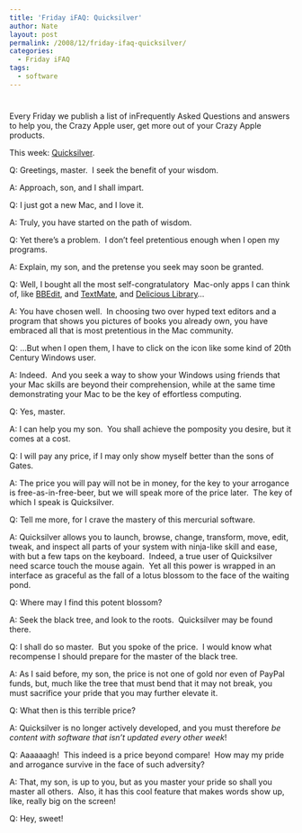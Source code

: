 ```yaml
---
title: 'Friday iFAQ: Quicksilver'
author: Nate
layout: post
permalink: /2008/12/friday-ifaq-quicksilver/
categories:
  - Friday iFAQ
tags:
  - software
---
```

# 

Every Friday we publish a list of inFrequently Asked Questions and answers to help you, the Crazy Apple user, get more out of your Crazy Apple products.

This week: [Quicksilver][1].

 [1]: http://docs.blacktree.com/quicksilver/what_is_quicksilver

Q: Greetings, master.  I seek the benefit of your wisdom.

A: Approach, son, and I shall impart.

Q: I just got a new Mac, and I love it.

A: Truly, you have started on the path of wisdom.

Q: Yet there’s a problem.  I don’t feel pretentious enough when I open my programs.

A: Explain, my son, and the pretense you seek may soon be granted.

Q: Well, I bought all the most self-congratulatory  Mac-only apps I can think of, like [BBEdit][2], and [TextMate][3], and [Delicious Library][4]…

 [2]: http://www.barebones.com/products/bbedit/
 [3]: http://macromates.com/
 [4]: http://www.delicious-monster.com/

A: You have chosen well.  In choosing two over hyped text editors and a program that shows you pictures of books you already own, you have embraced all that is most pretentious in the Mac community.

Q: …But when I open them, I have to click on the icon like some kind of 20th Century Windows user.

A: Indeed.  And you seek a way to show your Windows using friends that your Mac skills are beyond their comprehension, while at the same time demonstrating your Mac to be the key of effortless computing.

Q: Yes, master.

A: I can help you my son.  You shall achieve the pomposity you desire, but it comes at a cost.

Q: I will pay any price, if I may only show myself better than the sons of Gates.

A: The price you will pay will not be in money, for the key to your arrogance is free-as-in-free-beer, but we will speak more of the price later.  The key of which I speak is Quicksilver.

Q: Tell me more, for I crave the mastery of this mercurial software.

A: Quicksilver allows you to launch, browse, change, transform, move, edit, tweak, and inspect all parts of your system with ninja-like skill and ease, with but a few taps on the keyboard.  Indeed, a true user of Quicksilver need scarce touch the mouse again.  Yet all this power is wrapped in an interface as graceful as the fall of a lotus blossom to the face of the waiting pond.

Q: Where may I find this potent blossom?

A: Seek the black tree, and look to the roots.  Quicksilver may be found there.

Q: I shall do so master.  But you spoke of the price.  I would know what recompense I should prepare for the master of the black tree.

A: As I said before, my son, the price is not one of gold nor even of PayPal funds, but, much like the tree that must bend that it may not break, you must sacrifice your pride that you may further elevate it.

Q: What then is this terrible price?

A: Quicksilver is no longer actively developed, and you must therefore *be content with software that isn’t updated every other week*!

Q: Aaaaaagh!  This indeed is a price beyond compare!  How may my pride and arrogance survive in the face of such adversity?

A: That, my son, is up to you, but as you master your pride so shall you master all others.  Also, it has this cool feature that makes words show up, like, really big on the screen!

Q: Hey, sweet!